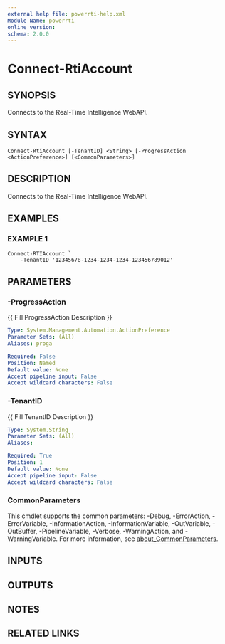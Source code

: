 ```yaml
---
external help file: powerrti-help.xml
Module Name: powerrti
online version:
schema: 2.0.0
---
```


# Connect-RtiAccount

## SYNOPSIS
Connects to the Real-Time Intelligence WebAPI.

## SYNTAX

```
Connect-RtiAccount [-TenantID] <String> [-ProgressAction <ActionPreference>] [<CommonParameters>]
```

## DESCRIPTION
Connects to the Real-Time Intelligence WebAPI.

## EXAMPLES

### EXAMPLE 1
```
Connect-RTIAccount `
    -TenantID '12345678-1234-1234-1234-123456789012'
```

## PARAMETERS

### -ProgressAction
{{ Fill ProgressAction Description }}

```yaml
Type: System.Management.Automation.ActionPreference
Parameter Sets: (All)
Aliases: proga

Required: False
Position: Named
Default value: None
Accept pipeline input: False
Accept wildcard characters: False
```

### -TenantID
{{ Fill TenantID Description }}

```yaml
Type: System.String
Parameter Sets: (All)
Aliases:

Required: True
Position: 1
Default value: None
Accept pipeline input: False
Accept wildcard characters: False
```

### CommonParameters
This cmdlet supports the common parameters: -Debug, -ErrorAction, -ErrorVariable, -InformationAction, -InformationVariable, -OutVariable, -OutBuffer, -PipelineVariable, -Verbose, -WarningAction, and -WarningVariable. For more information, see [about_CommonParameters](http://go.microsoft.com/fwlink/?LinkID=113216).

## INPUTS

## OUTPUTS

## NOTES

## RELATED LINKS
